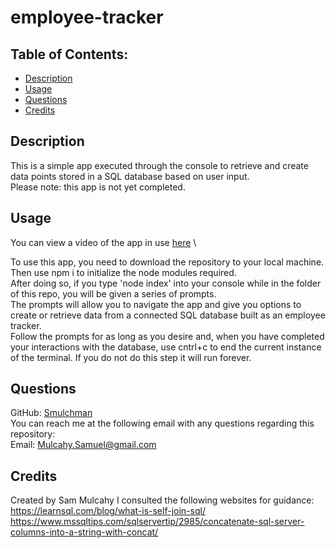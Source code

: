 # employee-tracker

## Table of Contents:
- [Description](#description)
- [Usage](#usage)
- [Questions](#questions)
- [Credits](#credits)

## Description

This is a simple app executed through the console to retrieve and create data points stored in a SQL database based on user input.\
Please note: this app is not yet completed.

## Usage

You can view a video of the app in use [here](https://drive.google.com/file/d/1QCzaLrW0CPDRfpe2dGC--JA9VfFyALM5/view) \

To use this app, you need to download the repository to your local machine.\
Then use npm i to initialize the node modules required.\
After doing so, if you type 'node index' into your console while in the folder of this repo, you will be given a series of prompts.\
The prompts will allow you to navigate the app and give you options to create or retrieve data from a connected SQL database built as an employee tracker.\
Follow the prompts for as long as you desire and, when you have completed your interactions with the database, use cntrl+c to end the current instance of the terminal. If you do not do this step it will run forever.

## Questions

GitHub: [Smulchman](https://github.com/Smulchman)\
You can reach me at the following email with any questions regarding this repository:\
Email: Mulcahy.Samuel@gmail.com

## Credits
Created by Sam Mulcahy
I consulted the following websites for guidance:\
https://learnsql.com/blog/what-is-self-join-sql/ \
https://www.mssqltips.com/sqlservertip/2985/concatenate-sql-server-columns-into-a-string-with-concat/